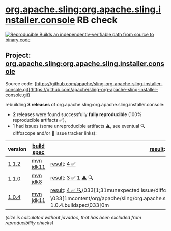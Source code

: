 [org.apache.sling:org.apache.sling.installer.console](https://central.sonatype.com/artifact/org.apache.sling/org.apache.sling.installer.console/versions) RB check
=======

[![Reproducible Builds](https://reproducible-builds.org/images/logos/rb.svg) an independently-verifiable path from source to binary code](https://reproducible-builds.org/)

## Project: [org.apache.sling:org.apache.sling.installer.console](https://central.sonatype.com/artifact/org.apache.sling/org.apache.sling.installer.console/versions)

Source code: [https://github.com/apache/sling-org-apache-sling-installer-console.git](https://github.com/apache/sling-org-apache-sling-installer-console.git)

rebuilding **3 releases** of org.apache.sling:org.apache.sling.installer.console:
- **2** releases were found successfully **fully reproducible** (100% reproducible artifacts :white_check_mark:),
- 1 had issues (some unreproducible artifacts :warning:, see eventual :mag: diffoscope and/or :memo: issue tracker links):

| version | [build spec](/BUILDSPEC.md) | [result](https://reproducible-builds.org/docs/jvm/): reproducible? | size |
| -- | --------- | ------ | -- |
| [1.1.2](https://central.sonatype.com/artifact/org.apache.sling/org.apache.sling.installer.console/1.1.2/pom) | [mvn jdk11](org.apache.sling.installer.console-1.1.2.buildspec) | [result](org.apache.sling.installer.console-1.1.2.buildinfo): [4 :white_check_mark: ](org.apache.sling.installer.console-1.1.2.buildcompare) | 65K |
| [1.1.0](https://central.sonatype.com/artifact/org.apache.sling/org.apache.sling.installer.console/1.1.0/pom) | [mvn jdk8](org.apache.sling.installer.console-1.1.0.buildspec) | [result](org.apache.sling.installer.console-1.1.0.buildinfo): [3 :white_check_mark:  1 :warning:](org.apache.sling.installer.console-1.1.0.buildcompare) [:mag:](org.apache.sling.installer.console-1.1.0.diffoscope) | 81K |
| [1.0.4](https://central.sonatype.com/artifact/org.apache.sling/org.apache.sling.installer.console/1.0.4/pom) | [mvn jdk11](org.apache.sling.installer.console-1.0.4.buildspec) | [result](org.apache.sling.installer.console-1.0.4.buildinfo): [4 :white_check_mark: ](org.apache.sling.installer.console-1.0.4.buildcompare) [:mag:](org.apache.sling.installer.console-1.0.4.diffoscope)\033[1;31munexpected issue/diffoscope entry when ko=0\033[0m in \033[1mcontent/org/apache/sling/org.apache.sling.installer.console/org.apache.sling.installer.console-1.0.4.buildspec\033[0m | 148K |

<i>(size is calculated without javadoc, that has been excluded from reproducibility checks)</i>
